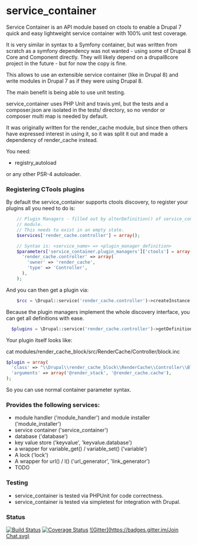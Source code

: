 # service\_container

Service Container is an API module based on ctools to enable a Drupal 7 quick and easy lightweight service container with 100% unit test coverage.

It is very similar in syntax to a Symfony container, but was written from scratch as a symfony dependency was not wanted - using some of Drupal 8 Core and Component directly. They will likely depend on a drupal8core project in the future - but for now the copy is fine.

This allows to use an extensible service container (like in Drupal 8) and write modules in Drupal 7 as if they were using Drupal 8.

The main benefit is being able to use unit testing.

service\_container uses PHP Unit and travis.yml, but the tests and a composer.json are isolated in the tests/ directory, so no vendor or composer multi map is needed by default.

It was originally written for the render\_cache module, but since then others have expressed interest in using it, so it was split it out and made a dependency of render\_cache instead.

You need:

- registry\_autoload

or any other PSR-4 autoloader.

### Registering CTools plugins

By default the service\_container supports ctools discovery, to register your plugins all you need to do is:

````php
    // Plugin Managers - filled out by alterDefinition() of service_container
    // module.
    // This needs to exist in an empty state.
    $services['render_cache.controller'] = array();

    // Syntax is: <service_name> => <plugin_manager_definition>
    $parameters['service_container.plugin_managers']['ctools'] = array(
      'render_cache.controller' => array(
        'owner' => 'render_cache',
        'type' => 'Controller',
      ),
    );
````

And you can then get a plugin via:

````php
    $rcc = \Drupal::service('render_cache.controller')->createInstance('block');
````

Because the plugin managers implement the whole discovery interface, you can get all definitions with ease.

````php
  $plugins = \Drupal::service('render_cache.controller')->getDefinitions();
````

Your plugin itself looks like:

cat modules/render_cache_block/src/RenderCache/Controller/block.inc

````php
$plugin = array(
  'class' => "\\Drupal\\render_cache_block\\RenderCache\\Controller\\BlockController",
  'arguments' => array('@render_stack', '@render_cache.cache'),
);
````

So you can use normal container parameter syntax.

### Provides the following services:

* module handler ('module_handler') and module installer ('module_installer')
* service container ('service_container')
* database ('database')
* key value store ('keyvalue', 'keyvalue.database')
* a wrapper for variable_get()  / variable_set() ('variable')
* A lock ('lock')
* A wrapper for url() / l() ('url_generator', 'link_generator')
* TODO

### Testing

- service\_container is tested via PHPUnit for code correctness.
- service\_container is tested via simpletest for integration with Drupal.

### Status

[![Build Status](https://travis-ci.org/LionsAd/service_container.svg?branch=7.x-1.x)](https://travis-ci.org/LionsAd/service_container)
[![Coverage Status](https://coveralls.io/repos/LionsAd/service_container/badge.png?branch=7.x-1.x)](https://coveralls.io/r/LionsAd/service_container?branch=7.x-1.x)
[![Gitter](https://badges.gitter.im/Join Chat.svg)](https://gitter.im/LionsAd/service_container?utm_source=badge&utm_medium=badge&utm_campaign=pr-badge&utm_content=badge)
